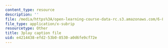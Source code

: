 ```yaml
---
content_type: resource
description: ''
file: /media/https%3A/open-learning-course-data-rc.s3.amazonaws.com/6-849-geometric-folding-algorithms-linkages-origami-polyhedra-fall-2012/e4214438efd253b08530a0d6fe9cf72e_Ao9qzPPfTJM.vtt
file_type: application/x-subrip
resourcetype: Other
title: 3play caption file
uid: e4214438-efd2-53b0-8530-a0d6fe9cf72e
---
```

